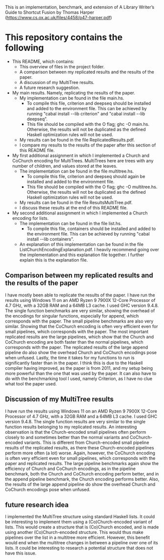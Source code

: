 This is an implementation, benchmark, and extension of A Library Writer’s Guide to Shortcut Fusion by Thomas Harper (https://www.cs.ox.ac.uk/files/4458/p47-harper.pdf)

# This repository contains the following
- This README, which contains:
	- This overview of files in the project folder.
	- A comparison between my replicated results and the results of the paper.
	- A discussion of my MultiTree results.
	- A future research suggestion.
- My main results. Namely, replicating the results of the paper.
	- My implementation can be found in the file main.hs. 
		- To compile this file, criterion and deepseq should be installed and added to the environment file. This can be achieved by running "cabal install --lib criterion" and "cabal install --lib deepseq".
	   	- This file should be compiled with the O flag; ghc -O main.hs. Otherwise, the results will not be duplicated as the defined Haskell optimization rules will not be used.
	- My results can be found in the file ReplicatedResults.pdf.
	- I compare my results to the results of the paper after this section of this README file.
- My first additional assignment in which I implemented a Church and CoChurch encoding for MultiTrees.
   MultiTrees here are trees with any number of children, and values stored at the leaves.
	- The implementation can be found in the file multitree.hs.
		- To compile this file, criterion and deepseq should again be installed and added to the environment file.
		- This file should be compiled with the O flag; ghc -O multitree.hs. Otherwise, the results will not be duplicated as the defined Haskell optimization rules will not be used.
	- My results can be found in the file ResultsMultiTree.pdf.
	- I discuss these results at the end of this README file.
- My second additional assignment in which I implemented a Church encoding for lists.
	- The implementation can be found in the file list.hs.
		- To compile this file, containers should be installed and added to the environment file. This can be achieved by running "cabal install --lib containers".
  	- An explanation of this implementation can be found in the file ListChurchEncodingExplanation.pdf. I heavily recommend going over the implementation and this explanation file together. I further explain this is the explanation file.


## Comparison between my replicated results and the results of the paper
I have mostly been able to replicate the results of the paper. 
I have run the results using Windows 11 on an AMD Ryzen 9 7900X 12-Core Processor of 4.7 GHz, with a 32GB RAM and a 64MB L3 cache. I used GHC version 9.4.8.
The single function benchmarks are very similar, showing the overhead of the encodings for singular functions, especially for append, which corresponds with the paper.
The small pipeline benchmarks are also very similar. Showing that the CoChurch encoding is often very efficient even for small pipelines, which corresponds with the paper.
The most important replicated results are the large pipelines, which show that the Church and CoChurch encoding are both faster than the normal pipelines, which corresponds with the paper.
The replicated results of the large append pipeline do also show the overhead Church and CoChurch encodings pose when unfused.
Lastly, the time it takes for my functions to run is significantly faster than in the paper. I think this is due to the Haskell compiler having improved, as the paper is from 2011, 
and my setup being more powerful than the one that was used by the paper. It can also have to do with the benchmarking tool I used, namely Criterion, as I have no clue what tool the paper used.


## Discussion of my MultiTree results
I have run the results using Windows 11 on an AMD Ryzen 9 7900X 12-Core Processor of 4.7 GHz, with a 32GB RAM and a 64MB L3 cache. I used GHC version 9.4.8.
The single function results are very similar to the single function results belonging to my replicated results.
An interesting observation is that the Church-encoded small pipelines often perform closely to and sometimes better than the normal variants and CoChurch-encoded variants.
This is different from Church-encoded small pipeline results of the replicated results, as there these Church-encoded pipelines perform more often (a lot) worse.
Again, however, the CoChurch encoding is often very efficient even for small pipelines, which corresponds with the paper and replicated results.
The large pipeline benchmarks again show the efficiency of Church and CoChurch encodings, as in the pipeline benchmark, both the Church and CoChurch encoding perform better, and in the append pipeline benchmark, the Church encoding performs better.
Also, the results of the large append pipeline do show the overhead Church and CoChurch encodings pose when unfused.

## future research idea
I implemented the MultiTree structure using standard Haskell lists. It could be interesting to implement them using a (Co)Church-encoded variant of lists.
This would create a structure that is (Co)Church encoded, and is made using another (Co)Church-encoded structure.
This would thus make pipelines over the list in a multitree more efficient. However, this benefit would end when the multitree changes in between a pipeline over one of its lists.
It could be interesting to research a potential structure that does not have this issue.

